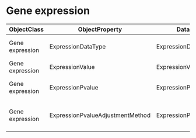 # Gene expression

| ObjectClass | ObjectProperty | DataElementConcept | IdDataElementConcept | DataElementConceptDefFR | DataElementConceptDefEN |
| ----------- | -------------- | ------------------ | -------------------- | ----------------------- | ----------------------- |
| Gene expression | ExpressionDataType | ExpressionDataType | O84 |  | Type of the expression value corresponding to the level of data processing |
| Gene expression | ExpressionValue | ExpressionValue | O85 |  | Numerical value for expression |
| Gene expression | ExpressionPvalue | ExpressionPvalue | O86 |  | p-value of the dataset comparison through a statistical method |
| Gene expression | ExpressionPvalueAdjustmentMethod | ExpressionPvalueAdjustmentMethod | O87 |  | Method used to adjust the nominal value of the p-value when multiple tests are performed in parallel |